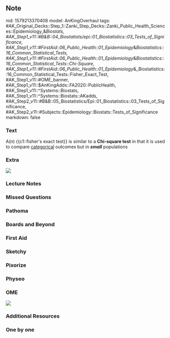 ## Note
nid: 1579213370408
model: AnKingOverhaul
tags: #AK_Original_Decks::Step_1::Zanki_Step_Decks::Zanki_Public_Health_Sciences::Epidemiology_&_Biostats, #AK_Step1_v11::#B&B::04_Biostatists/epi::01_Biostatistics::03_Tests_of_Significance, #AK_Step1_v11::#FirstAid::06_Public_Health::01_Epidemiology_&_Biostatistics::16_Common_Statistical_Tests, #AK_Step1_v11::#FirstAid::06_Public_Health::01_Epidemiology_&_Biostatistics::16_Common_Statistical_Tests::Chi-Square, #AK_Step1_v11::#FirstAid::06_Public_Health::01_Epidemiology_&_Biostatistics::16_Common_Statistical_Tests::Fisher_Exact_Test, #AK_Step1_v11::#OME_banner, #AK_Step1_v11::$AnKingAdds::FA2020::PublicHealth, #AK_Step1_v11::^Systems::Biostats, #AK_Step1_v11::^Systems::Biostats::AKadds, #AK_Step2_v11::#B&B::05_Biostatistics/Epi::01_Biostatistics::03_Tests_of_Significance, #AK_Step2_v11::#Subjects::Epidemiology::Biostats::Tests_of_Significance
markdown: false

### Text
A(n) {{c1::fisher's exact test}} is similar to a <b>Chi-square
test</b> in that it is used to compare <u>categorical</u> outcomes
but in <i style="font-weight: bold;">small</i> populations

### Extra
<img src="paste-a7370d87d4345064987dbb8ca3b642ec2bd24c3f.jpg">

### Lecture Notes


### Missed Questions


### Pathoma


### Boards and Beyond


### First Aid


### Sketchy


### Pixorize


### Physeo


### OME
<div class="ome-widget">
  <a href="https://onlinemeded.org?ref=anki"><img src=
  "_OME_AnkiFlashcards_General_4.png"></a>
</div>

### Additional Resources


### One by one

